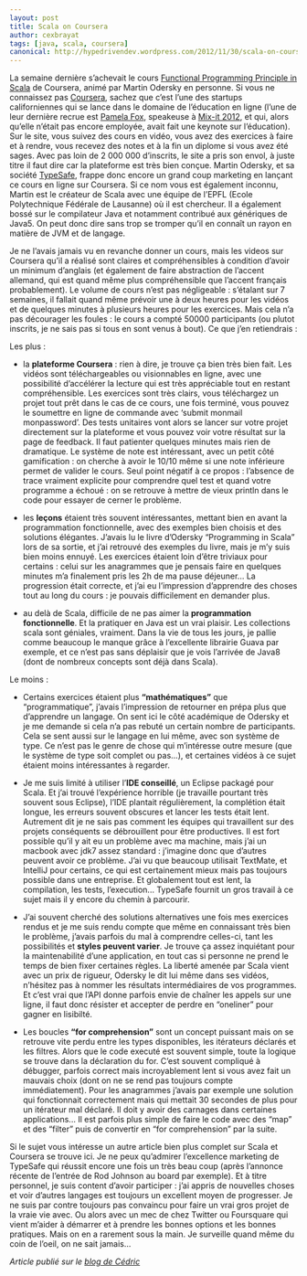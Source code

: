 ```yaml
---
layout: post
title: Scala on Coursera
author: cexbrayat
tags: [java, scala, coursera]
canonical: http://hypedrivendev.wordpress.com/2012/11/30/scala-on-coursera/
---
```


La semaine dernière s’achevait le cours [Functional Programming Principle in Scala](https://class.coursera.org/progfun-2012-001/class/index) de Coursera, animé par Martin Odersky en personne. Si vous ne connaissez pas [Coursera](https://www.coursera.org/), sachez que c’est l’une des startups californiennes qui se lance dans le domaine de l’éducation en ligne (l’une de leur dernière recrue est [Pamela Fox](https://twitter.com/pamelafox), speakeuse à [Mix-it 2012](http://mixitconf.org), et qui, alors qu’elle n’était pas encore employée, avait fait une keynote sur l’éducation). Sur le site, vous suivez des cours en vidéo, vous avez des exercices à faire et à rendre, vous recevez des notes et à la fin un diplome si vous avez été sages. Avec pas loin de 2 000 000 d’inscrits, le site a pris son envol, à juste titre il faut dire car la plateforme est très bien conçue. Martin Odersky, et sa société [TypeSafe](http://hypedrivendev.wordpress.com/2011/05/18/typesafe-scala-akka/), frappe donc encore un grand coup marketing en lançant ce cours en ligne sur Coursera. Si ce nom vous est également inconnu, Martin est le créateur de Scala avec une équipe de l’EPFL (Ecole Polytechnique Fédérale de Lausanne) où il est chercheur. Il a également bossé sur le compilateur Java et notamment contribué aux génériques de Java5. On peut donc dire sans trop se tromper qu’il en connaît un rayon en matière de JVM et de langage.



Je ne l’avais jamais vu en revanche donner un cours, mais les videos sur Coursera qu’il a réalisé sont claires et compréhensibles à condition d’avoir un minimum d’anglais (et également de faire abstraction de l’accent allemand, qui est quand même plus compréhensible que l’accent français probablement). Le volume de cours n’est pas négligeable : s’étalant sur 7 semaines, il fallait quand même prévoir une à deux heures pour les vidéos et de quelques minutes à plusieurs heures pour les exercices. Mais cela n’a pas décourager les foules : le cours a compté 50000 participants (ou plutot inscrits, je ne sais pas si tous en sont venus à bout). Ce que j’en retiendrais :



Les plus :

- la __plateforme Coursera__ : rien à dire, je trouve ça bien très bien fait. Les vidéos sont téléchargeables ou visionnables en ligne, avec une possibilité d’accélérer la lecture qui est très appréciable tout en restant compréhensible. Les exercices sont très clairs, vous téléchargez un projet tout prêt dans le cas de ce cours, une fois terminé, vous pouvez le soumettre en ligne de commande avec ‘submit monmail monpassword’. Des tests unitaires vont alors se lancer sur votre projet directement sur la plateforme et vous pouvez voir votre résultat sur la page de feedback. Il faut patienter quelques minutes mais rien de dramatique. Le système de note est intéressant, avec un petit côté gamification : on cherche à avoir le 10/10 même si une note inférieure permet de valider le cours. Seul point négatif à ce propos : l’absence de trace vraiment explicite pour comprendre quel test et quand votre programme a échoué : on se retrouve à mettre de vieux println dans le code pour essayer de cerner le problème.

- les __leçons__ étaient très souvent intéressantes, mettant bien en avant la programmation fonctionnelle, avec des exemples bien choisis et des solutions élégantes. J’avais lu le livre d’Odersky “Programming in Scala” lors de sa sortie, et j’ai retrouvé des exemples du livre, mais je m’y suis bien moins ennuyé. Les exercices étaient loin d’être triviaux pour certains : celui sur les anagrammes que je pensais faire en quelques minutes m’a finalement pris les 2h de ma pause déjeuner... La progression était correcte, et j’ai eu l’impression d’apprendre des choses tout au long du cours : je pouvais difficilement en demander plus.

- au delà de Scala, difficile de ne pas aimer la __programmation fonctionnelle__. Et la pratiquer en Java est un vrai plaisir. Les collections scala sont géniales, vraiment. Dans la vie de tous les jours, je pallie comme beaucoup le manque grâce à l’excellente librairie Guava par exemple, et ce n’est pas sans déplaisir que je vois l’arrivée de Java8 (dont de nombreux concepts sont déjà dans Scala).



Le moins :

- Certains exercices étaient plus __“mathématiques”__ que “programmatique”, j’avais l’impression de retourner en prépa plus que d’apprendre un langage. On sent ici le côté académique de Odersky et je me demande si cela n’a pas rebuté un certain nombre de participants. Cela se sent aussi sur le langage en lui même, avec son système de type. Ce n’est pas le genre de chose qui m’intéresse outre mesure (que le système de type soit complet ou pas...), et certaines vidéos à ce sujet étaient moins intéressantes à regarder.

- Je me suis limité à utiliser l’__IDE conseillé__, un Eclipse packagé pour Scala. Et j’ai trouvé l’expérience horrible (je travaille pourtant très souvent sous Eclipse), l’IDE plantait régulièrement, la complétion était longue, les erreurs souvent obscures et lancer les tests était lent. Autrement dit je ne sais pas comment les équipes qui travaillent sur des projets conséquents se débrouillent pour être productives. Il est fort possible qu’il y ait eu un problème avec ma machine, mais j’ai un macbook avec jdk7 assez standard : j’imagine donc que d’autres peuvent avoir ce problème. J’ai vu que beaucoup utilisait TextMate, et IntelliJ pour certains, ce qui est certainement mieux mais pas toujours possible dans une entreprise. Et globalement tout est lent, la compilation, les tests, l’execution... TypeSafe fournit un gros travail à ce sujet mais il y encore du chemin à parcourir.

- J’ai souvent cherché des solutions alternatives une fois mes exercices rendus et je me suis rendu compte que même en connaissant très bien le problème, j’avais parfois du mal à comprendre celles-ci, tant les possibilités et __styles peuvent varier__. Je trouve ça assez inquiétant pour la maintenabilité d’une application, en tout cas si personne ne prend le temps de bien fixer certaines règles. La liberté amenée par Scala vient avec un prix de rigueur, Odersky le dit lui même dans ses vidéos, n’hésitez pas à nommer les résultats intermédiaires de vos programmes. Et c’est vrai que l’API donne parfois envie de chaîner les appels sur une ligne, il faut donc résister et accepter de perdre en “oneliner” pour gagner en lisibilté.

- Les boucles __“for comprehension”__ sont un concept puissant mais on se retrouve vite perdu entre les types disponibles, les itérateurs déclarés et les filtres. Alors que le code executé est souvent simple, toute la logique se trouve dans la déclaration du for. C’est souvent compliqué à débugger, parfois correct mais incroyablement lent si vous avez fait un mauvais choix (dont on ne se rend pas toujours compte immédiatement). Pour les anagrammes j’avais par exemple une solution qui fonctionnait correctement mais qui mettait 30 secondes de plus pour un itérateur mal déclaré. Il doit y avoir des carnages dans certaines applications... Il est parfois plus simple de faire le code avec des “map” et des “filter” puis de convertir en “for comprehension” par la suite.



Si le sujet vous intéresse un autre article bien plus complet sur Scala et Coursera se trouve ici. Je ne peux qu’admirer l’excellence marketing de TypeSafe qui réussit encore une fois un très beau coup (après l’annonce récente de l’entrée de Rod Johnson au board par exemple). Et à titre personnel, je suis content d’avoir participer : j’ai appris de nouvelles choses et voir d’autres langages est toujours un excellent moyen de progresser. Je ne suis par contre toujours pas convaincu pour faire un vrai gros projet de la vraie vie avec. Ou alors avec un mec de chez Twitter ou Foursquare qui vient m’aider à démarrer et à prendre les bonnes options et les bonnes pratiques. Mais on en a rarement sous la main. Je surveille quand même du coin de l’oeil, on ne sait jamais...

_Article publié sur le [blog de Cédric](http://hypedrivendev.wordpress.com/2012/11/30/scala-on-coursera "Article original sur le blog de Cédric Exbrayat")_